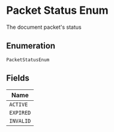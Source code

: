 
# Packet Status Enum

The document packet's status

## Enumeration

`PacketStatusEnum`

## Fields

| Name |
|  --- |
| `ACTIVE` |
| `EXPIRED` |
| `INVALID` |

